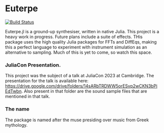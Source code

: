 # Euterpe

[![Build Status](https://github.com/SquidSinker/Euterpe.jl/actions/workflows/CI.yml/badge.svg?branch=main)](https://github.com/SquidSinker/Euterpe.jl/actions/workflows/CI.yml?query=branch%3Amain)

Euterpe.jl is a ground-up synthesiser, written in native Julia. This project is a heavy work in progress. Future plans include a suite of effects. THis package uses the high quality Julia packages for FFTs and DiffEqs, making this a perfect language to experiment with instrument simulation as an alternative to sampling. Much of this is yet to come, so watch this space.

### JuliaCon Presentation. 
This project was the subject of a talk at JuliaCon 2023 at Cambridge. The presentation for the talk is available here: https://drive.google.com/drive/folders/14sARbTRDWW5orESvp2wCKN3bPiEdTwbn. Also present in that folder are the sound sample files that are mentioned in that talk. 

### The name

The package is named after the muse presiding over music from Greek mythology.
